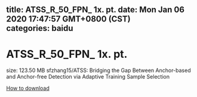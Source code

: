 
title: ATSS_R_50_FPN_ 1x. pt.
date: Mon Jan 06 2020 17:47:57 GMT+0800 (CST)    
categories: baidu
---

# ATSS_R_50_FPN_ 1x. pt.
size: 123.50 MB
 sfzhang15/ATSS: Bridging the Gap Between Anchor-based and Anchor-free Detection via Adaptive Training Sample Selection
 

[How to download](https://bpcam.bemobtrk.com/go/2ceec3aa-1ca2-46d6-b9ff-aaa5c184517c?jno=3553)